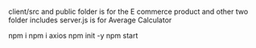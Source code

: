 client/src and public folder is for the E commerce product
and other two folder includes server.js is for Average Calculator

npm i 
npm i axios
npm init -y
npm start 
